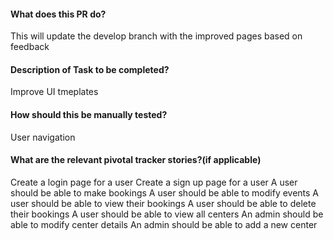 #### What does this PR do?
This will update the develop branch with the improved pages based on feedback

#### Description of Task to be completed?
Improve UI tmeplates

#### How should this be manually tested?
User navigation

#### What are the relevant pivotal tracker stories?(if applicable)
Create a login page for a user
Create a sign up page for a user
A user should be able to make bookings
A user should be able to modify events
A user should be able to view their bookings
A user should be able to delete their bookings
A user should be able to view all centers
An admin should be able to modify center details
An admin should be able to add a new center
